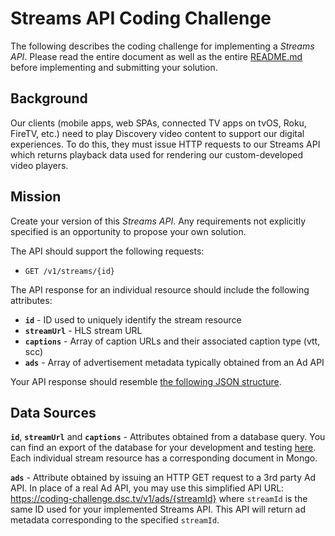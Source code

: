 # Streams API Coding Challenge
The following describes the coding challenge for implementing a *Streams API*.  Please read the entire document as well as the entire [README.md](/README.md) before implementing and submitting your solution.

## Background
Our clients (mobile apps, web SPAs, connected TV apps on tvOS, Roku, FireTV, etc.) need to play Discovery video content to support our digital experiences.  To do this, they must issue HTTP requests to our Streams API which returns playback data used for rendering our custom-developed video players.

## Mission
Create your version of this *Streams API*.  Any requirements not explicitly specified is an opportunity to propose your own solution.

The API should support the following requests:
- `GET /v1/streams/{id}`

The API response for an individual resource should include the following attributes:
- **`id`** - ID used to uniquely identify the stream resource
- **`streamUrl`** - HLS stream URL
- **`captions`** - Array of caption URLs and their associated caption type (vtt, scc)
- **`ads`** - Array of advertisement metadata typically obtained from an Ad API

Your API response should resemble [the following JSON structure](/data/sample-api-response-with-ads.json).

## Data Sources
**`id`**, **`streamUrl`** and **`captions`** - Attributes obtained from a database query.  You can find an export of the database for your development and testing [here](/data/streams.json).  Each individual stream resource has a corresponding document in Mongo.

**`ads`** - Attribute obtained by issuing an HTTP GET request to a 3rd party Ad API.  In place of a real Ad API, you may use this simplified API URL: https://coding-challenge.dsc.tv/v1/ads/{streamId} where `streamId` is the same ID used for your implemented Streams API.  This API will return ad metadata corresponding to the specified `streamId`.
